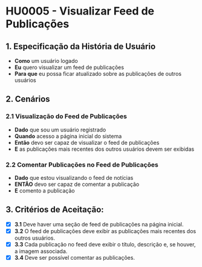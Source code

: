 # HU0005 - Visualizar Feed de Publicações

## 1. Especificação da História de Usuário

- **Como** um usuário logado
- **Eu** quero visualizar um feed de publicações
- **Para que** eu possa ficar atualizado sobre as publicações de outros usuários

## 2. Cenários

### **2.1 Visualização do Feed de Publicações**

- **Dado** que sou um usuário registrado
- **Quando** acesso a página inicial do sistema
- **Então** devo ser capaz de visualizar o feed de publicações
- **E** as publicações mais recentes dos outros usuários devem ser exibidas

### **2.2 Comentar Publicações no Feed de Publicações**

- **Dado** que estou visualizando o feed de notícias
- **ENTÃO** devo ser capaz de comentar a publicação
- **E** comento a publicação

## 3. Critérios de Aceitação:

- [x] **3.1** Deve haver uma seção de feed de publicações na página inicial.
- [x] **3.2** O feed de publicações deve exibir as publicações mais recentes dos outros usuários.
- [x] **3.3** Cada publicação no feed deve exibir o título, descrição e, se houver, a imagem associada.
- [x] **3.4** Deve ser possível comentar as publicações.
